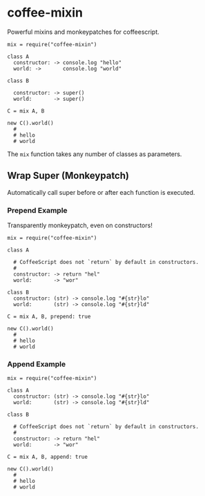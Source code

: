 # coffee-mixin

Powerful mixins and monkeypatches for coffeescript.

    mix = require("coffee-mixin")

    class A
      constructor: -> console.log "hello"
      world: ->       console.log "world"

    class B

      constructor: -> super()
      world:       -> super()

    C = mix A, B

    new C().world()
      #
      # hello
      # world

The `mix` function takes any number of classes as parameters.

## Wrap Super (Monkeypatch)

Automatically call super before or after each function is executed.

### Prepend Example

Transparently monkeypatch, even on constructors!

    mix = require("coffee-mixin")

    class A

      # CoffeeScript does not `return` by default in constructors.
      #
      constructor: -> return "hel"
      world:       -> "wor"

    class B
      constructor: (str) -> console.log "#{str}lo"
      world:       (str) -> console.log "#{str}ld"

    C = mix A, B, prepend: true

    new C().world()
      #
      # hello
      # world

### Append Example

    mix = require("coffee-mixin")

    class A
      constructor: (str) -> console.log "#{str}lo"
      world:       (str) -> console.log "#{str}ld"

    class B

      # CoffeeScript does not `return` by default in constructors.
      #
      constructor: -> return "hel"
      world:       -> "wor"

    C = mix A, B, append: true

    new C().world()
      #
      # hello
      # world
